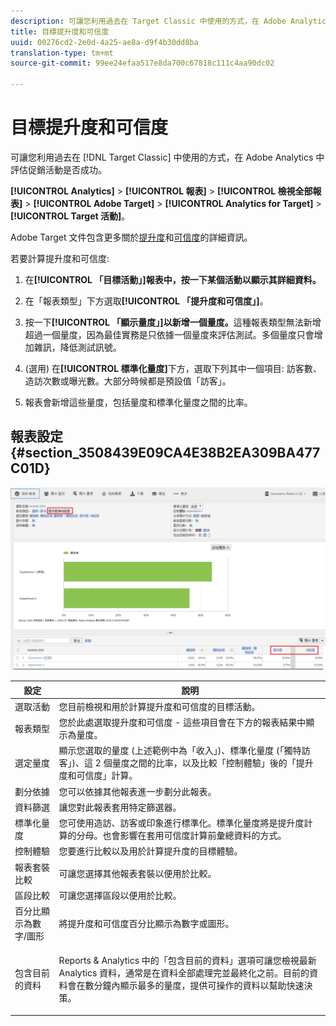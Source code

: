 ```yaml
---
description: 可讓您利用過去在 Target Classic 中使用的方式，在 Adobe Analytics 中評估促銷活動是否成功。
title: 目標提升度和可信度
uuid: 00276cd2-2e0d-4a25-ae8a-d9f4b30dd8ba
translation-type: tm+mt
source-git-commit: 99ee24efaa517e8da700c67818c111c4aa90dc02

---
```



# 目標提升度和可信度

可讓您利用過去在 [!DNL Target Classic] 中使用的方式，在 Adobe Analytics 中評估促銷活動是否成功。

**[!UICONTROL Analytics]** &gt; **[!UICONTROL 報表]** &gt; **[!UICONTROL 檢視全部報表]** &gt; **[!UICONTROL Adobe Target]** &gt; **[!UICONTROL Analytics for Target]** &gt; **[!UICONTROL Target 活動]**。

Adobe Target 文件包含更多關於[提升度](https://marketing.adobe.com/resources/help/en_US/target/target/c_estimating_lift_in_revenue.html)和[可信度](https://marketing.adobe.com/resources/help/en_US/rec/c_Confidence_Level_and_Confidence_Interval.html)的詳細資訊。

若要計算提升度和可信度:

1. 在&#x200B;**[!UICONTROL 「目標活動」]報表中，按一下某個活動以顯示其詳細資料。**
1. 在「報表類型」下方選取&#x200B;**[!UICONTROL 「提升度和可信度」]**。
1. 按一下&#x200B;**[!UICONTROL 「顯示量度」]以新增一個量度。**&#x200B;這種報表類型無法新增超過一個量度，因為最佳實務是只依據一個量度來評估測試。多個量度只會增加雜訊，降低測試訊號。
1. (選用) 在&#x200B;**[!UICONTROL 標準化量度]**&#x200B;下方，選取下列其中一個項目: 訪客數、造訪次數或曝光數。大部分時候都是預設值「訪客」。

1. 報表會新增這些量度，包括量度和標準化量度之間的比率。

## 報表設定 {#section_3508439E09CA4E38B2EA309BA477C01D}

![](assets/lift_confidence_ui.png)

<table id="table_0FBB257C96454CDA82D487DC68459C13"> 
 <thead> 
  <tr> 
   <th colname="col1" class="entry"> 設定 </th> 
   <th colname="col2" class="entry"> 說明 </th> 
  </tr> 
 </thead>
 <tbody> 
  <tr> 
   <td colname="col1"> 選取活動 </td> 
   <td colname="col2"> 您目前檢視和用於計算提升度和可信度的目標活動。 </td> 
  </tr> 
  <tr> 
   <td colname="col1"> 報表類型 </td> 
   <td colname="col2"> 您於此處選取提升度和可信度 - 這些項目會在下方的報表結果中顯示為量度。 </td> 
  </tr> 
  <tr> 
   <td colname="col1"> 選定量度 </td> 
   <td colname="col2"> 顯示您選取的量度 (上述範例中為「收入」)、標準化量度 (「獨特訪客」)、這 2 個量度之間的比率，以及比較「控制體驗」後的「提升度和可信度」計算。 </td> 
  </tr> 
  <tr> 
   <td colname="col1"> 劃分依據 </td> 
   <td colname="col2"> 您可以依據其他報表進一步劃分此報表。 </td> 
  </tr> 
  <tr> 
   <td colname="col1"> 資料篩選 </td> 
   <td colname="col2"> 讓您對此報表套用特定篩選器。 </td> 
  </tr> 
  <tr> 
   <td colname="col1"> 標準化量度 </td> 
   <td colname="col2"> 您可使用造訪、訪客或印象進行標準化。標準化量度將是提升度計算的分母。也會影響在套用可信度計算前彙總資料的方式。 </td> 
  </tr> 
  <tr> 
   <td colname="col1"> 控制體驗 </td> 
   <td colname="col2"> 您要進行比較以及用於計算提升度的目標體驗。 </td> 
  </tr> 
  <tr> 
   <td colname="col1"> 報表套裝比較 </td> 
   <td colname="col2"> 可讓您選擇其他報表套裝以便用於比較。 </td> 
  </tr> 
  <tr> 
   <td colname="col1"> 區段比較 </td> 
   <td colname="col2"> 可讓您選擇區段以便用於比較。 </td> 
  </tr> 
  <tr> 
   <td colname="col1"> 百分比顯示為數字/圖形 </td> 
   <td colname="col2"> 將提升度和可信度百分比顯示為數字或圖形。 </td> 
  </tr> 
  <tr> 
   <td colname="col1"> 包含目前的資料 </td> 
   <td colname="col2"> <p>Reports &amp; Analytics 中的「包含目前的資料」選項可讓您檢視最新 Analytics 資料，通常是在資料全部處理完並最終化之前。目前的資料會在數分鐘內顯示最多的量度，提供可操作的資料以幫助快速決策。 </p> </td> 
  </tr> 
 </tbody> 
</table>

